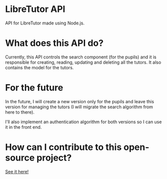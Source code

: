 # LibreTutor API

API for LibreTutor made using Node.js.

# What does this API do?

Currently, this API controls the search component (for the pupils)
and it is responsible for creating, reading, updating and deleting 
all the tutors. It also contains the model for the tutors.

# For the future

In the future, I will create a new version only for the pupils and
leave this version for managing the tutors (I will migrate the
search algorithm from here to there).

I'll also implement an authentication algorithm for both versions 
so I can use it in the front end.

# How can I contribute to this open-source project?

[See it here!](https://github.com/libretutor/libretutor-contributing)
